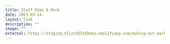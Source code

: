 ```yaml
---
title: Staff Make A Mark
date: 2023-03-14
layout: link
description: ""
image: ""
external: https://staging.d1jzutb5t80wmo.amplifyapp.com/making-our-mark/staff/2022/
---
```

